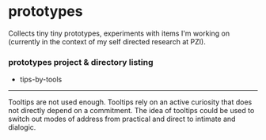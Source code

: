 # prototypes

Collects tiny tiny prototypes, experiments with items I'm working on (currently in the context of my self directed research at PZI).

### prototypes project & directory listing

* tips-by-tools
---
Tooltips are not used enough. Tooltips rely on an active curiosity that does not directly depend on a commitment. The idea of tooltips could be used to switch out modes of address from practical and direct to intimate and dialogic.
